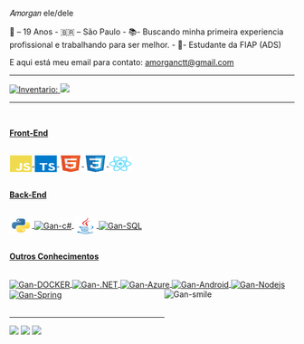 
𝐴𝑚𝑜𝑟𝑔𝑎𝑛
  ele/dele

🎂 – 19 Anos -
🇧🇷 – São Paulo -
📚- Buscando minha primeira experiencia profissional e trabalhando para ser melhor. -
📍- Estudante da FIAP (ADS)

E aqui está meu email para contato: amorganctt@gmail.com


__________________________________________________________________________________________________________________________________________

<div>
  <a href="https://github.com/GanLopes">
    
  ![Inventario:](https://github-readme-stats.vercel.app/api?username=GanLopes&show_icons=true&theme=midnight-purple)
  <img height="180em" src="https://github-readme-stats.vercel.app/api/top-langs/?username=GanLopes&layout=compact&langs_count=7&theme=midnight-purple"/>
</div>

__________________________________________________________________________________________________________________________________________

</br>

**Front-End**

<div style="display: inline_block"><br>
  <img align="center" alt="Gan-Js" height="30" width="40" src="https://raw.githubusercontent.com/devicons/devicon/master/icons/javascript/javascript-plain.svg">
  <img align="center" alt="Gan-Ts" height="30" width="40" src="https://raw.githubusercontent.com/devicons/devicon/master/icons/typescript/typescript-plain.svg">
  <img align="center" alt="Gan-HTML" height="30" width="40" src="https://raw.githubusercontent.com/devicons/devicon/master/icons/html5/html5-original.svg">
  <img align="center" alt="Gan-CSS" height="30" width="40" src="https://raw.githubusercontent.com/devicons/devicon/master/icons/css3/css3-original.svg">
  <img align="center" alt="Gan-React" height="30" width="40" src="https://raw.githubusercontent.com/devicons/devicon/master/icons/react/react-original.svg">
</div>

</br>

**Back-End**

<div style="display: inline_block"><br>
  <img align="center" alt="Gan-Python" height="30" width="40" src="https://raw.githubusercontent.com/devicons/devicon/master/icons/python/python-original.svg">
  <img align="center" alt="Gan-c#" height="30" width="40" src="https://cdn.jsdelivr.net/gh/devicons/devicon@latest/icons/csharp/csharp-original.svg">
  <img align="center" alt="Gan-Java" height="30" width="40" src="https://raw.githubusercontent.com/devicons/devicon/master/icons/java/java-original.svg">
  <img align="center" alt="Gan-SQL" height="30" width="40" src="https://cdn.jsdelivr.net/gh/devicons/devicon@latest/icons/azuresqldatabase/azuresqldatabase-original.svg">
</div>

</br>

**Outros Conhecimentos**

<div style="display: inline_block"><br>
<img align="center" alt="Gan-DOCKER" height="30" width="40" src="https://cdn.jsdelivr.net/gh/devicons/devicon@latest/icons/docker/docker-original.svg">
<img align="center" alt="Gan-.NET" height="30" width="40" src="https://cdn.jsdelivr.net/gh/devicons/devicon@latest/icons/dotnetcore/dotnetcore-original.svg">
<img align="center" alt="Gan-Azure" height="30" width="40" src="https://cdn.jsdelivr.net/gh/devicons/devicon@latest/icons/azure/azure-original.svg" />         
<img align="center" alt="Gan-Android" height="30" width="40" src="https://cdn.jsdelivr.net/gh/devicons/devicon@latest/icons/androidstudio/androidstudio-original.svg" />
<img align="center" alt="Gan-Nodejs" height="30" width="40" src="https://cdn.jsdelivr.net/gh/devicons/devicon@latest/icons/nodejs/nodejs-original-wordmark.svg" />
<img align="center" alt="Gan-Spring" height="30" width="40" src="https://cdn.jsdelivr.net/gh/devicons/devicon@latest/icons/spring/spring-original.svg" />        
<img align="right" alt="Gan-smile" height="230" width="230" src="https://tenor.com/pt-BR/view/gear-5-gear-5-luffy-monkey-d-luffy-luffy-luffy-gear-5-white-gif-12225526310195709408.gif">
</div>
</br>

__________________________________________________________________________________________________________________________________________
<div>
  <a href = "mailto:amorganctt@gmail.com"><img src="https://img.shields.io/badge/-Gmail-%23333?style=for-the-badge&logo=gmail&logoColor=white" target="_blank"></a>
  <a href="https://www.linkedin.com/in/amorgan-mendes-lopes-029350274/" target="_blank"><img src="https://img.shields.io/badge/-LinkedIn-%230077B5?style=for-the-badge&logo=linkedin&logoColor=white" 
  target="_blank"></a>
  <a href="https://instagram.com/ganx_31" target="_blank"><img src="https://img.shields.io/badge/-Instagram-%23E4405F?style=for-the-badge&logo=instagram&logoColor=white" target="_blank"></a>
</div>

